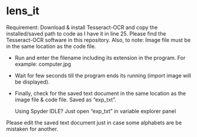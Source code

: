 # lens_it

Requirement: Download & install Tesseract-OCR and copy the installed/saved path to code as I have it in line 25.  Please find the Tesseract-OCR software in this repository.
Also, to note: Image file must be in the same location as the code file.
-	Run and enter the filename including its extension in the program. For example: computer.jpg
- Wait for few seconds till the program ends its running (import image will be displayed).
- Finally, check for the saved text document in the same location as the image file & code file. Saved as “exp_txt”.

    Using Spyder IDLE?
    Just open “exp_txt” in variable explorer panel

Please edit the saved text document just in case some alphabets are be mistaken for another.


